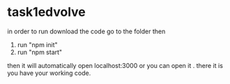 # task1edvolve
in order to run download the code go to the folder then
1. run "npm init"
2. run "npm start"

then it will automatically open localhost:3000 or you can open it .
there it is you have your working code.

